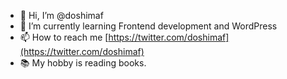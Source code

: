 - 👋 Hi, I’m @doshimaf
- 🌱 I’m currently learning Frontend development and WordPress
- 📫 How to reach me [https://twitter.com/doshimaf](https://twitter.com/doshimaf)
- 📚 My hobby is reading books.

<!---
doshimaf/doshimaf is a ✨ special ✨ repository because its `README.md` (this file) appears on your GitHub profile.
You can click the Preview link to take a look at your changes.
--->
